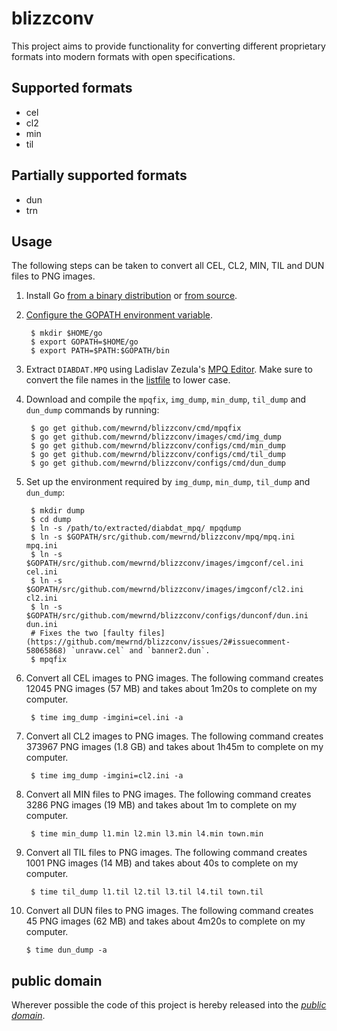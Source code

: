 blizzconv
=========

This project aims to provide functionality for converting different proprietary
formats into modern formats with open specifications.

Supported formats
-----------------

* cel
* cl2
* min
* til

Partially supported formats
---------------------------

* dun
* trn

Usage
-----

The following steps can be taken to convert all CEL, CL2, MIN, TIL and DUN files to PNG images.

1. Install Go [from a binary distribution](http://golang.org/doc/install) or [from source](http://golang.org/doc/install/source).

2. [Configure the GOPATH environment variable](http://golang.org/doc/code.html#GOPATH).

		$ mkdir $HOME/go
		$ export GOPATH=$HOME/go
		$ export PATH=$PATH:$GOPATH/bin

3. Extract `DIABDAT.MPQ` using Ladislav Zezula's [MPQ Editor](http://www.zezula.net/en/mpq/download.html). Make sure to convert the file names in the [listfile](http://www.zezula.net/download/listfiles.zip) to lower case.

4. Download and compile the `mpqfix`, `img_dump`, `min_dump`, `til_dump` and `dun_dump` commands by running:

		$ go get github.com/mewrnd/blizzconv/cmd/mpqfix
		$ go get github.com/mewrnd/blizzconv/images/cmd/img_dump
		$ go get github.com/mewrnd/blizzconv/configs/cmd/min_dump
		$ go get github.com/mewrnd/blizzconv/configs/cmd/til_dump
		$ go get github.com/mewrnd/blizzconv/configs/cmd/dun_dump

5. Set up the environment required by `img_dump`, `min_dump`, `til_dump` and `dun_dump`:

		$ mkdir dump
		$ cd dump
		$ ln -s /path/to/extracted/diabdat_mpq/ mpqdump
		$ ln -s $GOPATH/src/github.com/mewrnd/blizzconv/mpq/mpq.ini mpq.ini
		$ ln -s $GOPATH/src/github.com/mewrnd/blizzconv/images/imgconf/cel.ini cel.ini
		$ ln -s $GOPATH/src/github.com/mewrnd/blizzconv/images/imgconf/cl2.ini cl2.ini
		$ ln -s $GOPATH/src/github.com/mewrnd/blizzconv/configs/dunconf/dun.ini dun.ini
		# Fixes the two [faulty files](https://github.com/mewrnd/blizzconv/issues/2#issuecomment-58065868) `unravw.cel` and `banner2.dun`.
		$ mpqfix

6. Convert all CEL images to PNG images. The following command creates 12045 PNG images (57 MB) and takes about 1m20s to complete on my computer.

		$ time img_dump -imgini=cel.ini -a

7. Convert all CL2 images to PNG images. The following command creates 373967 PNG images (1.8 GB) and takes about 1h45m to complete on my computer.

		$ time img_dump -imgini=cl2.ini -a

8. Convert all MIN files to PNG images. The following command creates 3286 PNG images (19 MB) and takes about 1m to complete on my computer.

		$ time min_dump l1.min l2.min l3.min l4.min town.min

9. Convert all TIL files to PNG images. The following command creates 1001 PNG images (14 MB) and takes about 40s to complete on my computer.

		$ time til_dump l1.til l2.til l3.til l4.til town.til

10. Convert all DUN files to PNG images. The following command creates 45 PNG images (62 MB) and takes about 4m20s to complete on my computer.

		$ time dun_dump -a

public domain
-------------

Wherever possible the code of this project is hereby released into the
*[public domain][]*.

[public domain]: https://creativecommons.org/publicdomain/zero/1.0/

